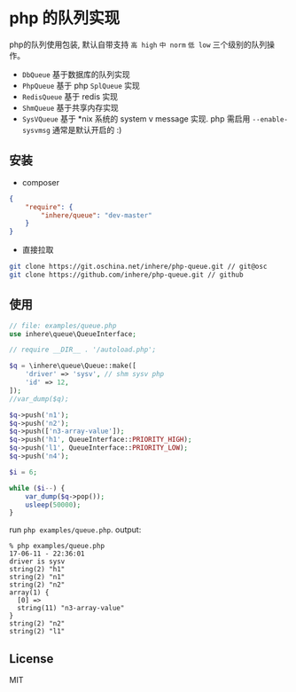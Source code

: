 # php 的队列实现

php的队列使用包装, 默认自带支持 `高 high` `中 norm` `低 low` 三个级别的队列操作。

- `DbQueue` 基于数据库的队列实现
- `PhpQueue` 基于 php `SplQueue` 实现
- `RedisQueue` 基于 redis 实现
- `ShmQueue` 基于共享内存实现
- `SysVQueue` 基于 *nix 系统的 system v message 实现. php 需启用 `--enable-sysvmsg` 通常是默认开启的 :) 

## 安装

- composer

```json
{
    "require": {
        "inhere/queue": "dev-master"
    }
}
```

- 直接拉取

```bash
git clone https://git.oschina.net/inhere/php-queue.git // git@osc
git clone https://github.com/inhere/php-queue.git // github
```

## 使用

```php
// file: examples/queue.php
use inhere\queue\QueueInterface;

// require __DIR__ . '/autoload.php';

$q = \inhere\queue\Queue::make([
    'driver' => 'sysv', // shm sysv php
    'id' => 12,
]);
//var_dump($q);

$q->push('n1');
$q->push('n2');
$q->push(['n3-array-value']);
$q->push('h1', QueueInterface::PRIORITY_HIGH);
$q->push('l1', QueueInterface::PRIORITY_LOW);
$q->push('n4');

$i = 6;

while ($i--) {
    var_dump($q->pop());
    usleep(50000);
}
```

run `php examples/queue.php`. output:

```
% php examples/queue.php                                                                                                                                                     17-06-11 - 22:36:01
driver is sysv
string(2) "h1"
string(2) "n1"
string(2) "n2"
array(1) {
  [0] =>
  string(11) "n3-array-value"
}
string(2) "n2"
string(2) "l1"
```

## License

MIT

